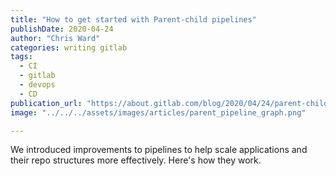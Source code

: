 ```yaml
---
title: "How to get started with Parent-child pipelines"
publishDate: 2020-04-24
author: "Chris Ward"
categories: writing gitlab
tags: 
  - CI
  - gitlab
  - devops
  - CD
publication_url: "https://about.gitlab.com/blog/2020/04/24/parent-child-pipelines/"
image: "../../../assets/images/articles/parent_pipeline_graph.png"

---
```

We introduced improvements to pipelines to help scale applications and their repo structures more effectively. Here's how they work.

